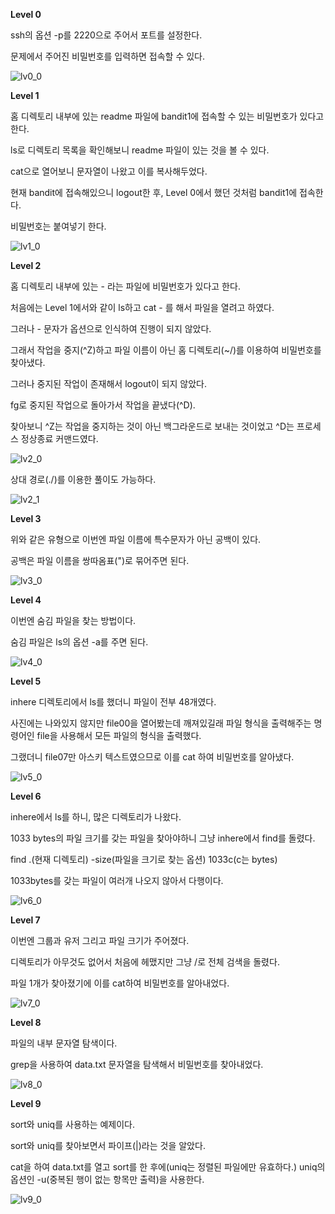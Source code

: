 **Level 0**

ssh의 옵션 -p를 2220으로 주어서 포트를 설정한다.

문제에서 주어진 비밀번호를 입력하면 접속할 수 있다.

![lv0_0](image/lv0_0.png)



**Level 1**

홈 디렉토리 내부에 있는 readme 파일에 bandit1에 접속할 수 있는 비밀번호가 있다고 한다.

ls로 디렉토리 목록을 확인해보니 readme 파일이 있는 것을 볼 수 있다.

cat으로 열어보니 문자열이 나왔고 이를 복사해두었다.

현재 bandit에 접속해있으니 logout한 후, Level 0에서 했던 것처럼 bandit1에 접속한다.

비밀번호는 붙여넣기 한다.

![lv1_0](image/lv1_0.png)



**Level 2**

홈 디렉토리 내부에 있는 - 라는 파일에 비밀번호가 있다고 한다.

처음에는 Level 1에서와 같이 ls하고 cat - 를 해서 파일을 열려고 하였다.

그러나 - 문자가 옵션으로 인식하여 진행이 되지 않았다.

그래서 작업을 중지(^Z)하고 파일 이름이 아닌 홈 디렉토리(~/)를 이용하여 비밀번호를 찾아냈다.

그러나 중지된 작업이 존재해서 logout이 되지 않았다.

fg로 중지된 작업으로 돌아가서 작업을 끝냈다(^D).

찾아보니 ^Z는 작업을 중지하는 것이 아닌 백그라운드로 보내는 것이었고 ^D는 프로세스 정상종료 커맨드였다.

![lv2_0](image/lv2_0.png)

상대 경로(./)를 이용한 풀이도 가능하다.

![lv2_1](image/lv2_1.png)



**Level 3**

위와 같은 유형으로 이번엔 파일 이름에 특수문자가 아닌 공백이 있다.

공백은 파일 이름을 쌍따옴표(")로 묶어주면 된다.

![lv3_0](image/lv3_0.png)



**Level 4**

이번엔 숨김 파일을 찾는 방법이다.

숨김 파일은 ls의 옵션 -a를 주면 된다.

![lv4_0](image/lv4_0.png)



**Level 5**

inhere 디렉토리에서 ls를 했더니 파일이 전부 48개였다.

사진에는 나와있지 않지만 file00을 열어봤는데 깨져있길래 파일 형식을 출력해주는 명령어인 file을 사용해서 모든 파일의 형식을 출력했다.

그랬더니 file07만 아스키 텍스트였으므로 이를 cat 하여 비밀번호를 알아냈다.

![lv5_0](image/lv5_0.png)



**Level 6**

inhere에서 ls를 하니, 많은 디렉토리가 나왔다.

1033 bytes의 파일 크기를 갖는 파일을 찾아야하니 그냥 inhere에서 find를 돌렸다.

find .(현재 디렉토리) -size(파일을 크기로 찾는 옵션) 1033c(c는 bytes)

1033bytes를 갖는 파일이 여러개 나오지 않아서 다행이다.

![lv6_0](image/lv6_0.png)



**Level 7**

이번엔 그룹과 유저 그리고 파일 크기가 주어졌다.

디렉토리가 아무것도 없어서 처음에 헤맸지만 그냥 /로 전체 검색을 돌렸다.

파일 1개가 찾아졌기에 이를 cat하여 비밀번호를 알아내었다.

![lv7_0](image/lv7_0.png)



**Level 8**

파일의 내부 문자열 탐색이다.

grep을 사용하여 data.txt 문자열을 탐색해서 비밀번호를 찾아내었다.

![lv8_0](image/lv8_0.png)



**Level 9**

sort와 uniq를 사용하는 예제이다.

sort와 uniq를 찾아보면서 파이프(|)라는 것을 알았다.

cat을 하여 data.txt를 열고 sort를 한 후에(uniq는 정렬된 파일에만 유효하다.) uniq의 옵션인 -u(중복된 행이 없는 항목만 출력)을 사용한다.

![lv9_0](image/lv9_0.png)



